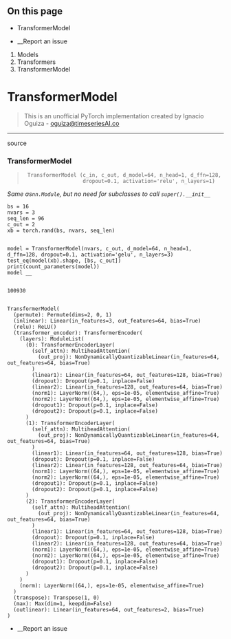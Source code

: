 ## On this page

  * TransformerModel



  * __Report an issue



  1. Models
  2. Transformers
  3. TransformerModel



# TransformerModel

> This is an unofficial PyTorch implementation created by Ignacio Oguiza - oguiza@timeseriesAI.co

* * *

source

### TransformerModel

> 
>      TransformerModel (c_in, c_out, d_model=64, n_head=1, d_ffn=128,
>                        dropout=0.1, activation='relu', n_layers=1)

_Same as`nn.Module`, but no need for subclasses to call `super().__init__`_
    
    
    bs = 16
    nvars = 3
    seq_len = 96
    c_out = 2
    xb = torch.rand(bs, nvars, seq_len)
    
    
    model = TransformerModel(nvars, c_out, d_model=64, n_head=1, d_ffn=128, dropout=0.1, activation='gelu', n_layers=3)
    test_eq(model(xb).shape, [bs, c_out])
    print(count_parameters(model))
    model __
    
    
    100930
    
    
    TransformerModel(
      (permute): Permute(dims=2, 0, 1)
      (inlinear): Linear(in_features=3, out_features=64, bias=True)
      (relu): ReLU()
      (transformer_encoder): TransformerEncoder(
        (layers): ModuleList(
          (0): TransformerEncoderLayer(
            (self_attn): MultiheadAttention(
              (out_proj): NonDynamicallyQuantizableLinear(in_features=64, out_features=64, bias=True)
            )
            (linear1): Linear(in_features=64, out_features=128, bias=True)
            (dropout): Dropout(p=0.1, inplace=False)
            (linear2): Linear(in_features=128, out_features=64, bias=True)
            (norm1): LayerNorm((64,), eps=1e-05, elementwise_affine=True)
            (norm2): LayerNorm((64,), eps=1e-05, elementwise_affine=True)
            (dropout1): Dropout(p=0.1, inplace=False)
            (dropout2): Dropout(p=0.1, inplace=False)
          )
          (1): TransformerEncoderLayer(
            (self_attn): MultiheadAttention(
              (out_proj): NonDynamicallyQuantizableLinear(in_features=64, out_features=64, bias=True)
            )
            (linear1): Linear(in_features=64, out_features=128, bias=True)
            (dropout): Dropout(p=0.1, inplace=False)
            (linear2): Linear(in_features=128, out_features=64, bias=True)
            (norm1): LayerNorm((64,), eps=1e-05, elementwise_affine=True)
            (norm2): LayerNorm((64,), eps=1e-05, elementwise_affine=True)
            (dropout1): Dropout(p=0.1, inplace=False)
            (dropout2): Dropout(p=0.1, inplace=False)
          )
          (2): TransformerEncoderLayer(
            (self_attn): MultiheadAttention(
              (out_proj): NonDynamicallyQuantizableLinear(in_features=64, out_features=64, bias=True)
            )
            (linear1): Linear(in_features=64, out_features=128, bias=True)
            (dropout): Dropout(p=0.1, inplace=False)
            (linear2): Linear(in_features=128, out_features=64, bias=True)
            (norm1): LayerNorm((64,), eps=1e-05, elementwise_affine=True)
            (norm2): LayerNorm((64,), eps=1e-05, elementwise_affine=True)
            (dropout1): Dropout(p=0.1, inplace=False)
            (dropout2): Dropout(p=0.1, inplace=False)
          )
        )
        (norm): LayerNorm((64,), eps=1e-05, elementwise_affine=True)
      )
      (transpose): Transpose(1, 0)
      (max): Max(dim=1, keepdim=False)
      (outlinear): Linear(in_features=64, out_features=2, bias=True)
    )

  * __Report an issue


